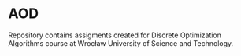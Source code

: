 # AOD

Repository contains assigments created for Discrete Optimization Algorithms course at Wrocław University of Science and Technology.
